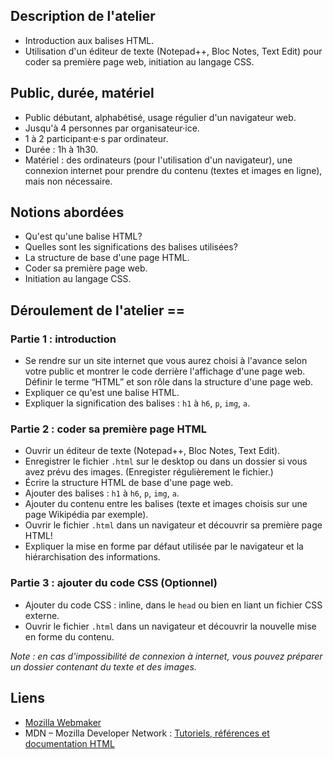 ## Description de l'atelier
* Introduction aux balises HTML.
* Utilisation d'un éditeur de texte (Notepad++, Bloc Notes, Text Edit) pour coder sa première page web, initiation au langage CSS.

## Public, durée, matériel
* Public débutant, alphabétisé, usage régulier d'un navigateur web.
* Jusqu'à 4 personnes par organisateur·ice.
* 1 à 2 participant·e·s par ordinateur.
* Durée : 1h à 1h30.
* Matériel : des ordinateurs (pour l'utilisation d'un navigateur), une connexion internet pour prendre du contenu (textes et images en ligne), mais non nécessaire.

## Notions abordées
* Qu'est qu'une balise HTML?
* Quelles sont les significations des balises utilisées?
* La structure de base d'une page HTML.
* Coder sa première page web.
* Initiation au langage CSS.

## Déroulement de l'atelier ==

### Partie 1 : introduction
* Se rendre sur un site internet que vous aurez choisi à l'avance selon votre public et montrer le code derrière l'affichage d'une page web.
 Définir le terme “HTML” et son rôle dans la structure d'une page web.
* Expliquer ce qu'est une balise HTML.
* Expliquer la signification des balises : `h1` à `h6`, `p`, `img`, `a`.

### Partie 2 : coder sa première page HTML
* Ouvrir un éditeur de texte (Notepad++, Bloc Notes, Text Edit).
* Enregistrer le fichier `.html` sur le desktop ou dans un dossier si vous avez prévu des images. (Enregister régulièrement le fichier.)
* Écrire la structure HTML de base d'une page web.
* Ajouter des balises : `h1` à `h6`, `p`, `img`, `a`.
* Ajouter du contenu entre les balises (texte et images choisis sur une page Wikipédia par exemple).
* Ouvrir le fichier `.html` dans un navigateur et découvrir sa première page HTML!
* Expliquer la mise en forme par défaut utilisée par le navigateur et la hiérarchisation des informations.

### Partie 3 : ajouter du code CSS (Optionnel)
* Ajouter du code CSS : inline, dans le `head` ou bien en liant un fichier CSS externe.
* Ouvrir le fichier `.html` dans un navigateur et découvrir la nouvelle mise en forme du contenu.

_Note : en cas d'impossibilité de connexion à internet, vous pouvez préparer un dossier contenant du texte et des images._

## Liens
* [Mozilla Webmaker](http://webmaker.org)
* MDN – Mozilla Developer Network : [Tutoriels, références et documentation HTML](https://developer.mozilla.org/fr/docs/Web/HTML)

